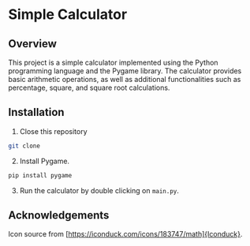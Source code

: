 # Simple Calculator

## Overview

This project is a simple calculator implemented using the Python programming language and the Pygame library. The calculator provides basic arithmetic operations, as well as additional functionalities such as percentage, square, and square root calculations.

## Installation

1. Close this repository

```bash
git clone
```

2. Install Pygame.

```bash
pip install pygame
```

3. Run the calculator by double clicking on `main.py`.

## Acknowledgements

Icon source from [https://iconduck.com/icons/183747/math]{Iconduck}.

